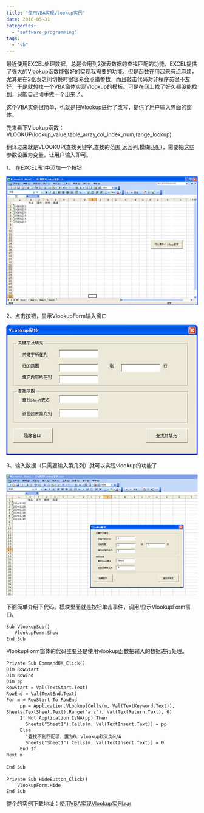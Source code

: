 ```yaml
---
title: "使用VBA实现Vlookup实例"
date: 2016-05-31
categories: 
  - "software_programming"
tags: 
  - "vb"
---
```


最近使用EXCEL处理数据，总是会用到2张表数据的查找匹配的功能，EXCEL提供了强大的[Vlookup函数](http://www.jfsay.com/archives/763.html)能很好的实现我需要的功能。但是函数在用起来有点麻烦，尤其是在2张表之间切换时很容易会点错参数，而且敲击代码对非程序员很不友好，于是就想找一个VBA窗体实现Vlookup的模板。可是在网上找了好久都没能找到，只能自己动手做一个出来了。

这个VBA实例很简单，也就是把Vlookup进行了改写，提供了用户输入界面的窗体。

先来看下Vlookup函数：VLOOKUP(lookup\_value,table\_array,col\_index\_num,range\_lookup)

翻译过来就是VLOOKUP(查找关键字,查找的范围,返回列,模糊匹配)，需要把这些参数设置为变量，让用户输入即可。

1、 在EXCEL表1中添加一个按钮

![button](images/27335896306_ce69fe369d_z.jpg)

2、点击按钮，显示VlookupForm输入窗口

![frm](images/27369546365_3c3af9ee35_z.jpg)

3、输入数据（只需要输入第几列）就可以实现vlookup的功能了

![insert](images/27369695635_b591265a3a_z.jpg)

下面简单介绍下代码。模块里面就是按钮单击事件，调用/显示VlookupForm窗口。

```
Sub VlookupSub()
   VlookupForm.Show
End Sub
```

VlookupForm窗体的代码主要还是使用vlookup函数把输入的数据进行处理。

```
Private Sub CommandOK_Click()
Dim RowStart
Dim RowEnd
Dim pp
RowStart = Val(TextStart.Text)
RowEnd = Val(TextEnd.Text)
For m = RowStart To RowEnd
     pp = Application.VLookup(Cells(m, Val(TextKeyword.Text)), Sheets(TextSheet.Text).Range("a:z"), Val(TextReturn.Text), 0)
     If Not Application.IsNA(pp) Then
       Sheets("Sheet1").Cells(m, Val(TextInsert.Text)) = pp
     Else
       '查找不到匹配项，置为0，vlookup默认为N/A
       Sheets("Sheet1").Cells(m, Val(TextInsert.Text)) = 0
     End If
Next m
    
End Sub

Private Sub HideButton_Click()
    VlookupForm.Hide
End Sub
```

整个的实例下载地址：[使用VBA实现Vlookup实例.rar](https://drive.google.com/file/d/0BylPy_4csyrXNUpFd1FZQlZXeFE/view?usp=sharing)
